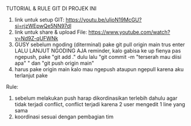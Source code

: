 TUTORIAL & RULE GIT DI PROJEK INI

1. link untuk setup GIT: https://youtu.be/uIjoN19McGU?si=rjzWEpwQe5NN97dl 
2. link untuk share & upload File: https://www.youtube.com/watch?v=Nd9Z-qUFWNk
3. GUSY sebelum ngoding (diterminal) pake git pull origin main trus enter LALU LANJUT NGODING AJA reminder, kalo gabisa ke up fienya pas ngepush, pake "git add ." dulu lalu "git commit -m "terserah mau diisi apa" " dan "git push origin main"
4. harus pake origin main kalo mau ngepush ataupun ngepull karena aku terlanjut pake 

Rule:
1. sebelum melakukan push harap dikordinasikan terlebih dahulu agar tidak terjadi conflict, conflict terjadi karena 2 user mengedit 1 line yang sama
2. koordinasi sesuai dengan pembagian tim
